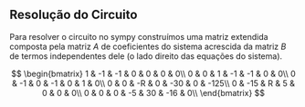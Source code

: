 ## Resolução do Circuito

<div class="normal">

Para resolver o circuito no sympy construímos uma matriz extendida composta pela matriz $A$ de coeficientes do sistema acrescida da matriz $B$ de termos independentes dele (o lado direito das equações do sistema).

$$
\begin{bmatrix}
    1 & -1 & -1 & 0 & 0 & 0 & 0\\
    0 & 0 & 1 & -1 & -1 & 0 & 0\\
    0 & -1 & 0 & -1 & 0 & 1 & 0\\
    0 & 0 & -R & 0 & -30 & 0 & -125\\
    0 & -15 & R & 5 & 0 & 0 & 0\\
    0 & 0 & 0 & -5 & 30 & -16 & 0\\
\end{bmatrix}
$$

</div>

